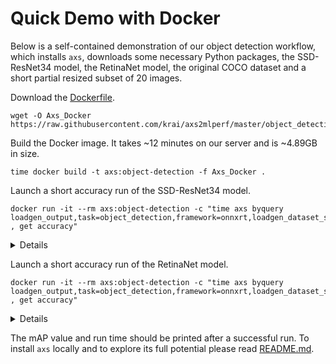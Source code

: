# Quick Demo with Docker

Below is a self-contained demonstration of our object detection workflow, which installs `axs`, downloads some necessary Python packages, the SSD-ResNet34 model, the RetinaNet model, the original COCO dataset and a short partial resized subset of 20 images.

Download the [Dockerfile](https://github.com/krai/axs2mlperf/blob/master/object_detection_using_onnxrt_loadgen/Dockerfile).
```
wget -O Axs_Docker https://raw.githubusercontent.com/krai/axs2mlperf/master/object_detection_using_onnxrt_loadgen/Dockerfile
```

Build the Docker image. It takes ~12 minutes on our server and is ~4.89GB in size.
```
time docker build -t axs:object-detection -f Axs_Docker .
```

Launch a short accuracy run of the SSD-ResNet34 model.
```
docker run -it --rm axs:object-detection -c "time axs byquery loadgen_output,task=object_detection,framework=onnxrt,loadgen_dataset_size=20 , get accuracy"
```
<details>
mAP value and run time
<pre>
22.852

real    0m26.530s
user    3m14.439s
sys     0m2.866s
</pre>
</details>

Launch a short accuracy run of the RetinaNet model.
```
docker run -it --rm axs:object-detection -c "time axs byquery loadgen_output,task=object_detection,framework=onnxrt,loadgen_dataset_size=20,model_name=retinanet_coco , get accuracy"
```
<details>
mAP value and run time
<pre>
34.671

real    0m20.131s
user    2m24.876s
sys     0m3.220s
</pre>
</details>

The mAP value and run time should be printed after a successful run. To install `axs` locally and to explore its full potential please read [README.md](README.md).

